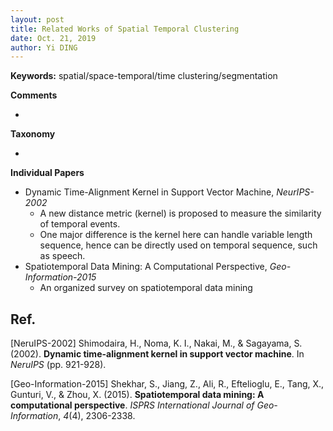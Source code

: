 ```yaml
---
layout: post
title: Related Works of Spatial Temporal Clustering
date: Oct. 21, 2019
author: Yi DING
---
```




**Keywords:** spatial/space-temporal/time clustering/segmentation



**Comments**

- 



**Taxonomy**

* 



**Individual Papers**

* Dynamic Time-Alignment Kernel in Support Vector Machine, *NeurIPS-2002*
  * A new distance metric (kernel) is proposed to measure the similarity of temporal events.
  * One major difference is the kernel here can handle variable length sequence, hence can be directly used on temporal sequence, such as speech.
* Spatiotemporal Data Mining: A Computational Perspective, *Geo-Information-2015*
  * An organized survey on spatiotemporal data mining



## Ref.

[NeruIPS-2002] Shimodaira, H., Noma, K. I., Nakai, M., & Sagayama, S. (2002). **Dynamic time-alignment kernel in support vector machine**. In *NeruIPS* (pp. 921-928).

[Geo-Information-2015] Shekhar, S., Jiang, Z., Ali, R., Eftelioglu, E., Tang, X., Gunturi, V., & Zhou, X. (2015). **Spatiotemporal data mining: A computational perspective**. *ISPRS International Journal of Geo-Information*, *4*(4), 2306-2338.